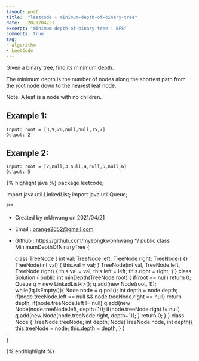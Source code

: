 ```yaml
---
layout: post 
title:  "leetcode - minimum-depth-of-binary-tree"
date:   2021/04/21 
excerpt: "minimum-depth-of-binary-tree : BFS"
comments: true 
tag:
- algorithm
- LeetCode
---
```


Given a binary tree, find its minimum depth.

The minimum depth is the number of nodes along the shortest path from the root node down to the nearest leaf node.

Note: A leaf is a node with no children.



## Example 1:
~~~
Input: root = [3,9,20,null,null,15,7]
Output: 2
~~~

## Example 2:
~~~
Input: root = [2,null,3,null,4,null,5,null,6]
Output: 5
~~~

{% highlight java %}
package leetcode;

import java.util.LinkedList;
import java.util.Queue;

/**
 * Created by mkhwang on 2021/04/21
 * Email : orange2652@gmail.com
 * Github : https://github.com/myeongkwonhwang
 */
public class MinimumDepthOfNinaryTree {

    class TreeNode {
        int val;
        TreeNode left;
        TreeNode right;
        TreeNode() {}
        TreeNode(int val) { this.val = val; }
        TreeNode(int val, TreeNode left, TreeNode right) {
            this.val = val;
            this.left = left;
            this.right = right;
        }
    }
    class Solution {
        public int minDepth(TreeNode root) {
            if(root == null) return 0;
            Queue<Node> q = new LinkedList<>();
            q.add(new Node(root, 1));
            while(!q.isEmpty()){
                Node node = q.poll();
                int depth = node.depth;
                if(node.treeNode.left == null && node.treeNode.right == null) return depth;
                if(node.treeNode.left != null) q.add(new Node(node.treeNode.left, depth+1));
                if(node.treeNode.right != null) q.add(new Node(node.treeNode.right, depth+1));
            }
            return 0;
        }
    }
    class Node {
        TreeNode treeNode;
        int depth;
        Node(TreeNode node, int depth){
            this.treeNode = node;
            this.depth = depth;
        }
    }

}

{% endhighlight %} 
